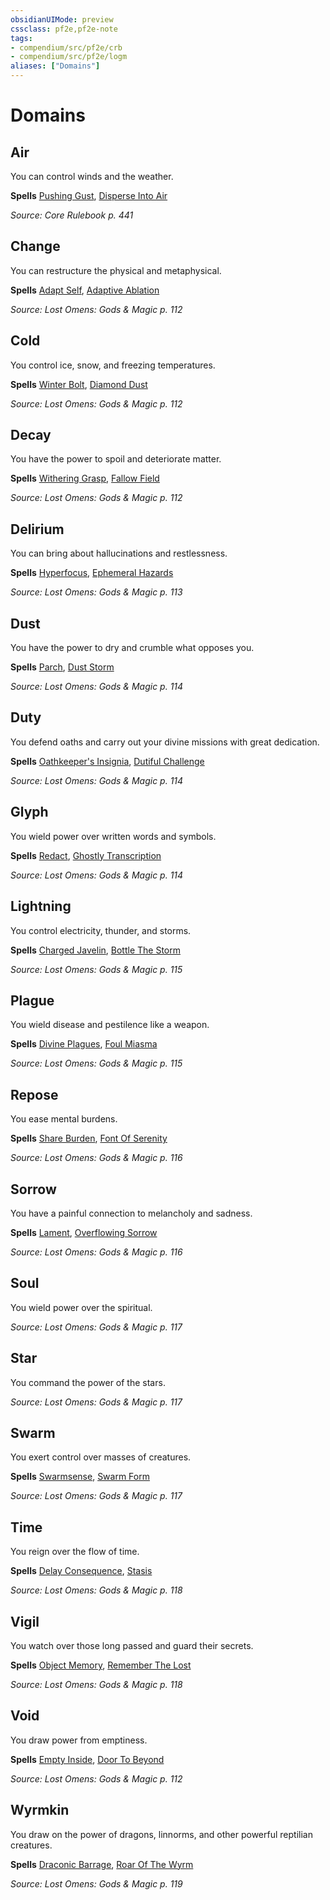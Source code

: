 ```yaml
---
obsidianUIMode: preview
cssclass: pf2e,pf2e-note
tags:
- compendium/src/pf2e/crb
- compendium/src/pf2e/logm
aliases: ["Domains"]
---
```

# Domains  


## Air

You can control winds and the weather.

**Spells** [Pushing Gust](spells/pushing-gust.md), [Disperse Into Air](spells/disperse-into-air.md)

_Source: Core Rulebook p. 441_

## Change

You can restructure the physical and metaphysical.

**Spells** [Adapt Self](spells/adapt-self-logm.md), [Adaptive Ablation](spells/adaptive-ablation-logm.md)

_Source: Lost Omens: Gods & Magic p. 112_

## Cold

You control ice, snow, and freezing temperatures.

**Spells** [Winter Bolt](spells/winter-bolt-logm.md), [Diamond Dust](spells/diamond-dust-logm.md)

_Source: Lost Omens: Gods & Magic p. 112_

## Decay

You have the power to spoil and deteriorate matter.

**Spells** [Withering Grasp](spells/withering-grasp-logm.md), [Fallow Field](spells/fallow-field-logm.md)

_Source: Lost Omens: Gods & Magic p. 112_

## Delirium

You can bring about hallucinations and restlessness.

**Spells** [Hyperfocus](spells/hyperfocus-logm.md), [Ephemeral Hazards](spells/ephemeral-hazards-logm.md)

_Source: Lost Omens: Gods & Magic p. 113_

## Dust

You have the power to dry and crumble what opposes you.

**Spells** [Parch](spells/parch-logm.md), [Dust Storm](spells/dust-storm-logm.md)

_Source: Lost Omens: Gods & Magic p. 114_

## Duty

You defend oaths and carry out your divine missions with great dedication.

**Spells** [Oathkeeper's Insignia](spells/oathkeepers-insignia-logm.md), [Dutiful Challenge](spells/dutiful-challenge-logm.md)

_Source: Lost Omens: Gods & Magic p. 114_

## Glyph

You wield power over written words and symbols.

**Spells** [Redact](spells/redact-logm.md), [Ghostly Transcription](spells/ghostly-transcription-logm.md)

_Source: Lost Omens: Gods & Magic p. 114_

## Lightning

You control electricity, thunder, and storms.

**Spells** [Charged Javelin](spells/charged-javelin-logm.md), [Bottle The Storm](spells/bottle-the-storm-logm.md)

_Source: Lost Omens: Gods & Magic p. 115_

## Plague

You wield disease and pestilence like a weapon.

**Spells** [Divine Plagues](spells/divine-plagues-logm.md), [Foul Miasma](spells/foul-miasma-logm.md)

_Source: Lost Omens: Gods & Magic p. 115_

## Repose

You ease mental burdens.

**Spells** [Share Burden](spells/share-burden-logm.md), [Font Of Serenity](spells/font-of-serenity-logm.md)

_Source: Lost Omens: Gods & Magic p. 116_

## Sorrow

You have a painful connection to melancholy and sadness.

**Spells** [Lament](spells/lament-logm.md), [Overflowing Sorrow](spells/overflowing-sorrow-logm.md)

_Source: Lost Omens: Gods & Magic p. 116_

## Soul

You wield power over the spiritual.

_Source: Lost Omens: Gods & Magic p. 117_

## Star

You command the power of the stars.

_Source: Lost Omens: Gods & Magic p. 117_

## Swarm

You exert control over masses of creatures.

**Spells** [Swarmsense](spells/swarmsense-logm.md), [Swarm Form](spells/swarm-form-logm.md)

_Source: Lost Omens: Gods & Magic p. 117_

## Time

You reign over the flow of time.

**Spells** [Delay Consequence](spells/delay-consequence-logm.md), [Stasis](spells/stasis-logm.md)

_Source: Lost Omens: Gods & Magic p. 118_

## Vigil

You watch over those long passed and guard their secrets.

**Spells** [Object Memory](spells/object-memory-logm.md), [Remember The Lost](spells/remember-the-lost-logm.md)

_Source: Lost Omens: Gods & Magic p. 118_

## Void

You draw power from emptiness.

**Spells** [Empty Inside](spells/empty-inside-logm.md), [Door To Beyond](spells/door-to-beyond-logm.md)

_Source: Lost Omens: Gods & Magic p. 112_

## Wyrmkin

You draw on the power of dragons, linnorms, and other powerful reptilian creatures.

**Spells** [Draconic Barrage](spells/draconic-barrage-logm.md), [Roar Of The Wyrm](spells/roar-of-the-wyrm-logm.md)

_Source: Lost Omens: Gods & Magic p. 119_